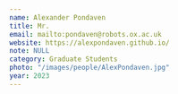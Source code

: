 ```yaml
---
name: Alexander Pondaven
title: Mr.
email: mailto:pondaven@robots.ox.ac.uk
website: https://alexpondaven.github.io/
note: NULL
category: Graduate Students
photo: "/images/people/AlexPondaven.jpg"
year: 2023
---
```

